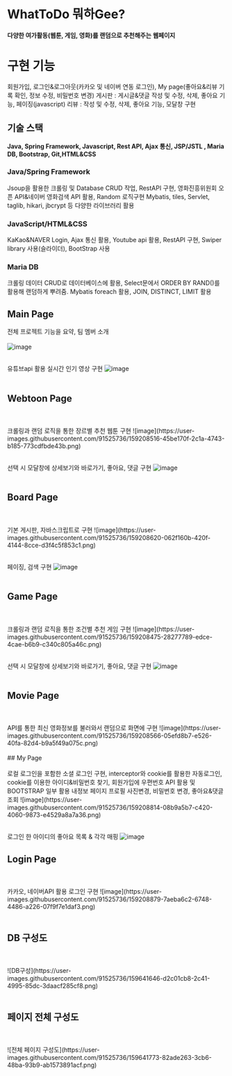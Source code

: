 # WhatToDo 뭐하Gee?
#### 다양한 여가활동(웹툰, 게임, 영화)를 랜덤으로 추천해주는 웹페이지    

# 구현 기능
회원가입, 로그인&로그아웃(카카오 및 네이버 연동 로그인), My page(좋아요&리뷰 기록 확인, 정보 수정, 비밀번호 변경)
게시판 : 게시글&댓글 작성 및 수정, 삭제, 좋아요 기능, 페이징(javascript)
리뷰 : 작성 및 수정, 삭제, 좋아요 기능, 모달창 구현


## 기술 스택
**Java, Spring Framework, Javascript, Rest API, Ajax 통신, JSP/JSTL , Maria DB, Bootstrap, Git,HTML&CSS**

### Java/Spring Framework
Jsoup을 활용한 크롤링 및 Database CRUD 작업, RestAPI 구현, 영화진흥위원회 오픈 API&네이버 영화검색 API 활용, Random 로직구현
Mybatis, tiles, Servlet, taglib, hikari, jbcrypt 등 다양한 라이브러리 활용

### JavaScript/HTML&CSS
KaKao&NAVER Login, Ajax 통신 활용, Youtube api 활용, RestAPI 구현, Swiper library 사용(슬라이더), BootStrap 사용

### Maria DB
크롤링 데이터 CRUD로 데이터베이스에 활용, Select문에서 ORDER BY RAND()를 활용해 랜덤하게 뿌려줌.
Mybatis foreach 활용, JOIN, DISTINCT, LIMIT 활용

## Main Page

전체 프로젝트 기능을 요약, 팀 멤버 소개
<br>
<br>
![image](https://user-images.githubusercontent.com/91525736/159208418-9c7d327f-db46-47c7-921e-913a33e47e1e.png)
<br>
<br>

유튜브api 활용 실시간 인기 영상 구현
![image](https://user-images.githubusercontent.com/91525736/159208442-3890b458-c000-4a89-9a96-9e745fae2311.png)
<br>
<br>
## Webtoon Page
<br>
<br>
크롤링과 랜덤 로직을 통한 장르별 추천 웹툰 구현
![image](https://user-images.githubusercontent.com/91525736/159208516-45be170f-2c1a-4743-b185-773cdfbde43b.png)
<br>
<br>

선택 시 모달창에 상세보기와 바로가기, 좋아요, 댓글 구현
![image](https://user-images.githubusercontent.com/91525736/159209009-cbc5cbd9-4d4c-46b8-9939-7234568c1336.png)
<br>
<br>
## Board Page
<br>
<br>
기본 게시판, 자바스크립트로 구현
![image](https://user-images.githubusercontent.com/91525736/159208620-062f160b-420f-4144-8cce-d3f4c5f853c1.png)
<br>
<br>

페이징, 검색 구현
![image](https://user-images.githubusercontent.com/91525736/159209098-57c0d7af-c007-437a-b40c-406fc742fc78.png)
<br>
<br>
## Game Page
<br>
<br>
크롤링과 랜덤 로직을 통한 조건별 추천 게임 구현
![image](https://user-images.githubusercontent.com/91525736/159208475-28277789-edce-4cae-b6b9-c340c805a46c.png)
<br>
<br>

선택 시 모달창에 상세보기와 바로가기, 좋아요, 댓글 구현
![image](https://user-images.githubusercontent.com/91525736/159208986-33780339-cf0b-409a-8169-145fb5c813f6.png)
<br>
<br>
## Movie Page
<br>
<br>
API를 통한 최신 영화정보를 불러와서 랜덤으로 화면에 구현
![image](https://user-images.githubusercontent.com/91525736/159208566-05efd8b7-e526-40fa-82d4-b9a5f49a075c.png)
<br>
<br>
## My Page
<br>
<br>
로컬 로그인을 포함한 소셜 로그인 구현, interceptor와 cookie를 활용한 자동로그인, cookie를 이용한 아이디&비밀번호 찾기, 회원가입에 우편번호 API 활용 및 BOOTSTRAP 일부 활용
내정보 페이지 프로필 사진변경, 비밀번호 변경, 좋아요&댓글 조회
![image](https://user-images.githubusercontent.com/91525736/159208814-08b9a5b7-c420-4060-9873-e4529a8a7a36.png)
<br>
<br>

로그인 한 아이디의 좋아요 목록 & 각각 매핑
![image](https://user-images.githubusercontent.com/91525736/159208845-fcb909b0-3feb-40d4-8e6f-564e2f05808e.png)

## Login Page
<br>
<br>
카카오, 네이버API 활용 로그인 구현
![image](https://user-images.githubusercontent.com/91525736/159208879-7aeba6c2-6748-4486-a226-07f9f7e1daf3.png)
<br>
<br>

## DB 구성도
<br>
<br>
![DB구성](https://user-images.githubusercontent.com/91525736/159641646-d2c01cb8-2c41-4995-85dc-3daacf285cf8.png)
<br>
<br>

## 페이지 전체 구성도
<br>
<br>
![전체 페이지 구성도](https://user-images.githubusercontent.com/91525736/159641773-82ade263-3cb6-48ba-93b9-ab1573891acf.png)

<br>
<br>

